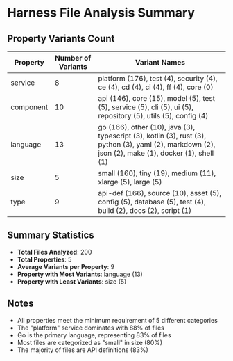 # Harness File Analysis Summary

## Property Variants Count

| Property | Number of Variants | Variant Names |
|----------|-------------------|---------------|
| service | 8 | platform (176), test (4), security (4), ce (4), cd (4), ci (4), ff (4), core (0) |
| component | 10 | api (146), core (15), model (5), test (5), service (5), cli (5), ui (5), repository (5), utils (5), config (4) |
| language | 13 | go (166), other (10), java (3), typescript (3), kotlin (3), rust (3), python (3), yaml (2), markdown (2), json (2), make (1), docker (1), shell (1) |
| size | 5 | small (160), tiny (19), medium (11), xlarge (5), large (5) |
| type | 9 | api-def (166), source (10), asset (5), config (5), database (5), test (4), build (2), docs (2), script (1) |

## Summary Statistics

- **Total Files Analyzed**: 200
- **Total Properties**: 5
- **Average Variants per Property**: 9
- **Property with Most Variants**: language (13)
- **Property with Least Variants**: size (5)

## Notes

- All properties meet the minimum requirement of 5 different categories
- The "platform" service dominates with 88% of files
- Go is the primary language, representing 83% of files
- Most files are categorized as "small" in size (80%)
- The majority of files are API definitions (83%)